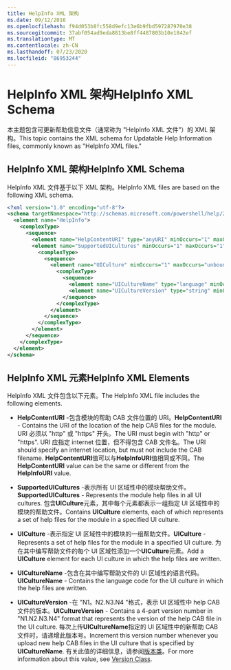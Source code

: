 ```yaml
---
title: HelpInfo XML 架构
ms.date: 09/12/2016
ms.openlocfilehash: f94d053b8fc558d9efc13e6b9fbd597287970e38
ms.sourcegitcommit: 37abf054ad9eda8813be8ff4487803b10e1842ef
ms.translationtype: MT
ms.contentlocale: zh-CN
ms.lasthandoff: 07/23/2020
ms.locfileid: "86953244"
---
```

# <a name="helpinfo-xml-schema"></a><span data-ttu-id="08a36-102">HelpInfo XML 架构</span><span class="sxs-lookup"><span data-stu-id="08a36-102">HelpInfo XML Schema</span></span>

<span data-ttu-id="08a36-103">本主题包含可更新帮助信息文件（通常称为 "HelpInfo XML 文件"）的 XML 架构。</span><span class="sxs-lookup"><span data-stu-id="08a36-103">This topic contains the XML schema for Updatable Help Information files, commonly known as "HelpInfo XML files."</span></span>

## <a name="helpinfo-xml-schema"></a><span data-ttu-id="08a36-104">HelpInfo XML 架构</span><span class="sxs-lookup"><span data-stu-id="08a36-104">HelpInfo XML Schema</span></span>

<span data-ttu-id="08a36-105">HelpInfo XML 文件基于以下 XML 架构。</span><span class="sxs-lookup"><span data-stu-id="08a36-105">HelpInfo XML files are based on the following XML schema.</span></span>

```xml
<?xml version="1.0" encoding="utf-8"?>
<schema targetNamespace="http://schemas.microsoft.com/powershell/help/2010/05" xmlns="http://www.w3.org/2001/XMLSchema">
  <element name="HelpInfo">
    <complexType>
      <sequence>
        <element name="HelpContentURI" type="anyURI" minOccurs="1" maxOccurs="1" />
        <element name="SupportedUICultures" minOccurs="1" maxOccurs="1">
          <complexType>
            <sequence>
              <element name="UICulture" minOccurs="1" maxOccurs="unbounded">
                <complexType>
                  <sequence>
                    <element name="UICultureName" type="language" minOccurs="1" maxOccurs="1" />
                    <element name="UICultureVersion" type="string" minOccurs="1" maxOccurs="1" />
                  </sequence>
                </complexType>
              </element>
            </sequence>
          </complexType>
        </element>
      </sequence>
    </complexType>
  </element>
</schema>
```

## <a name="helpinfo-xml-elements"></a><span data-ttu-id="08a36-106">HelpInfo XML 元素</span><span class="sxs-lookup"><span data-stu-id="08a36-106">HelpInfo XML Elements</span></span>

<span data-ttu-id="08a36-107">HelpInfo XML 文件包含以下元素。</span><span class="sxs-lookup"><span data-stu-id="08a36-107">The HelpInfo XML file includes the following elements.</span></span>

- <span data-ttu-id="08a36-108">**HelpContentURI** -包含模块的帮助 CAB 文件位置的 URI。</span><span class="sxs-lookup"><span data-stu-id="08a36-108">**HelpContentURI** - Contains the URI of the location of the help CAB files for the module.</span></span> <span data-ttu-id="08a36-109">URI 必须以 "http" 或 "https" 开头。</span><span class="sxs-lookup"><span data-stu-id="08a36-109">The URI must begin with "http" or "https".</span></span> <span data-ttu-id="08a36-110">URI 应指定 internet 位置，但不得包含 CAB 文件名。</span><span class="sxs-lookup"><span data-stu-id="08a36-110">The URI should specify an internet location, but must not include the CAB filename.</span></span> <span data-ttu-id="08a36-111">**HelpContentURI**值可以与**HelpInfoURI**值相同或不同。</span><span class="sxs-lookup"><span data-stu-id="08a36-111">The **HelpContentURI** value can be the same or different from the **HelpInfoURI** value.</span></span>

- <span data-ttu-id="08a36-112">**SupportedUICultures** -表示所有 UI 区域性中的模块帮助文件。</span><span class="sxs-lookup"><span data-stu-id="08a36-112">**SupportedUICultures** - Represents the module help files in all UI cultures.</span></span> <span data-ttu-id="08a36-113">包含**UICulture**元素，其中每个元素都表示一组指定 UI 区域性中的模块的帮助文件。</span><span class="sxs-lookup"><span data-stu-id="08a36-113">Contains **UICulture** elements, each of which represents a set of help files for the module in a specified UI culture.</span></span>

- <span data-ttu-id="08a36-114">**UICulture** -表示指定 UI 区域性中的模块的一组帮助文件。</span><span class="sxs-lookup"><span data-stu-id="08a36-114">**UICulture** - Represents a set of help files for the module in a specified UI culture.</span></span> <span data-ttu-id="08a36-115">为在其中编写帮助文件的每个 UI 区域性添加一个**UICulture**元素。</span><span class="sxs-lookup"><span data-stu-id="08a36-115">Add a **UICulture** element for each UI culture in which the help files are written.</span></span>

- <span data-ttu-id="08a36-116">**UICultureName** -包含在其中编写帮助文件的 UI 区域性的语言代码。</span><span class="sxs-lookup"><span data-stu-id="08a36-116">**UICultureName** - Contains the language code for the UI culture in which the help files are written.</span></span>

- <span data-ttu-id="08a36-117">**UICultureVersion** -在 "N1。N2.N3.N4 "格式，表示 UI 区域性中 help CAB 文件的版本。</span><span class="sxs-lookup"><span data-stu-id="08a36-117">**UICultureVersion** - Contains a 4-part version number in "N1.N2.N3.N4" format that represents the version of the help CAB file in the UI culture.</span></span> <span data-ttu-id="08a36-118">每次上传**UICultureName**指定的 UI 区域性中的新帮助 CAB 文件时，请递增此版本号。</span><span class="sxs-lookup"><span data-stu-id="08a36-118">Increment this version number whenever you upload new help CAB files in the UI culture that is specified by **UICultureName**.</span></span> <span data-ttu-id="08a36-119">有关此值的详细信息，请参阅[版本类](/dotnet/api/system.version)。</span><span class="sxs-lookup"><span data-stu-id="08a36-119">For more information about this value, see [Version Class](/dotnet/api/system.version).</span></span>
